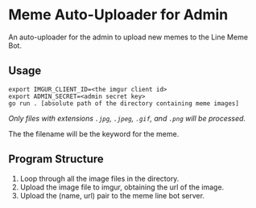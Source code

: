 # Meme Auto-Uploader for Admin
An auto-uploader for the admin to upload new memes to the Line Meme Bot.

## Usage
```
export IMGUR_CLIENT_ID=<the imgur client id>
export ADMIN_SECRET=<admin secret key>
go run . [absolute path of the directory containing meme images]
```

*Only files with extensions `.jpg`, `.jpeg`, `.gif`, and `.png` will be processed.*

The the filename will be the keyword for the meme.

## Program Structure
1. Loop through all the image files in the directory.
2. Upload the image file to imgur, obtaining the url of the image.
3. Upload the (name, url) pair to the meme line bot server.